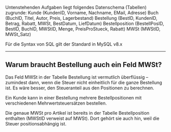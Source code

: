 Untenstehenden Aufgaben liegt folgendes Datenschema (Tabellen) zugrunde:
Kunde (KundenID, Vorname, Nachname, EMail, Adresse)
Buch (BuchID, Titel, Autor, Preis, Lagerbestand)
Bestellung (BestID, KundenID, Betrag, Rabatt, MWSt, BestDatum, LiefDatum)
Bestellposition (BestellPosID, BestID, BuchID, MWStID, Menge, PreisProStueck, Rabatt)
MWSt (MWStID, MWSt_Satz)

Für die Syntax von SQL gilt der Standard in MySQL v8.x

---

## Warum braucht Bestellung auch ein Feld MWSt?

Das Feld MWSt in der Tabelle Bestellung ist vermutlich überflüssig – zumindest dann, wenn die Steuer nicht einheitlich für die ganze Bestellung ist.
Es wäre besser, den Steueranteil aus den Positionen zu berechnen.

Ein Kunde kann in einer Bestellung mehrere Bestellpositionen mit verschiedenen Mehrwertsteuersätzen bestellen.

Die genaue MWSt pro Artikel ist bereits in der Tabelle Bestellposition enthalten (MWStID verweist auf MWSt).
Dort gehört sie auch hin, weil die Steuer positionsabhängig ist.